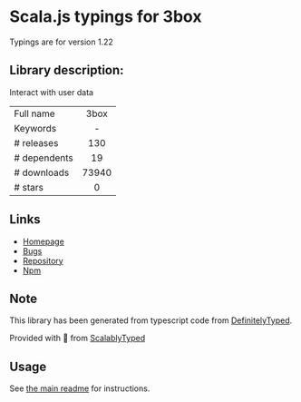 
# Scala.js typings for 3box

Typings are for version 1.22

## Library description:
Interact with user data

|                    |                 |
| ------------------ | :-------------: |
| Full name          | 3box |
| Keywords           | - |
| # releases         | 130 |
| # dependents       | 19 |
| # downloads        | 73940 |
| # stars            | 0 |

## Links
- [Homepage](https://github.com/3box/3box-js#readme)
- [Bugs](https://github.com/3box/3box-js/issues)
- [Repository](https://github.com/3box/3box-js)
- [Npm](https://www.npmjs.com/package/3box)
    


## Note
This library has been generated from typescript code from [DefinitelyTyped](https://definitelytyped.org).

Provided with :purple_heart: from [ScalablyTyped](https://github.com/oyvindberg/ScalablyTyped)

## Usage
See [the main readme](../../readme.md) for instructions.


